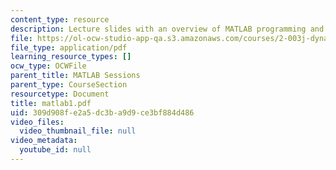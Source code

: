 ```yaml
---
content_type: resource
description: Lecture slides with an overview of MATLAB programming and MATLAB syntax.
file: https://ol-ocw-studio-app-qa.s3.amazonaws.com/courses/2-003j-dynamics-and-control-i-fall-2007/309d908fe2a5dc3ba9d9ce3bf884d486_matlab1.pdf
file_type: application/pdf
learning_resource_types: []
ocw_type: OCWFile
parent_title: MATLAB Sessions
parent_type: CourseSection
resourcetype: Document
title: matlab1.pdf
uid: 309d908f-e2a5-dc3b-a9d9-ce3bf884d486
video_files:
  video_thumbnail_file: null
video_metadata:
  youtube_id: null
---
```

